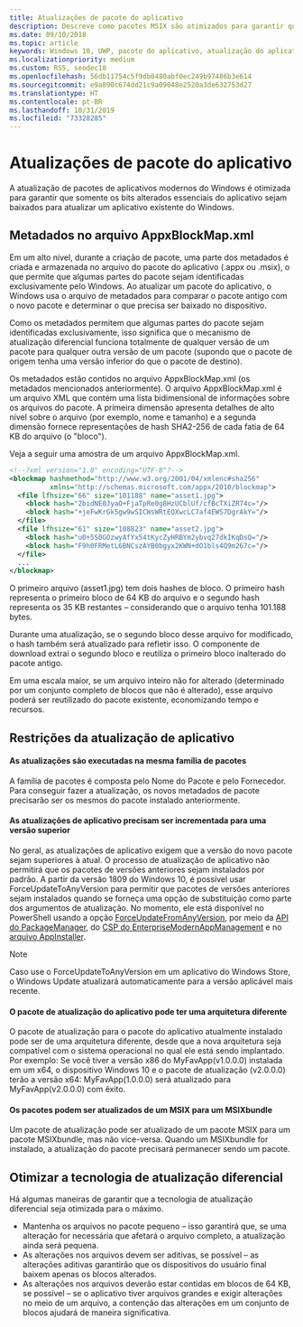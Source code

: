 ```yaml
---
title: Atualizações de pacote do aplicativo
description: Descreve como pacotes MSIX são otimizados para garantir que somente os bits alterados essenciais do aplicativo sejam baixados para atualizar um aplicativo do Windows já existente.
ms.date: 09/10/2018
ms.topic: article
keywords: Windows 10, UWP, pacote do aplicativo, atualização do aplicativo, MSIX, appx
ms.localizationpriority: medium
ms.custom: RS5, seodec18
ms.openlocfilehash: 56db11754c5f9db0480abf0ec249b97486b3e614
ms.sourcegitcommit: e9a890c674dd21c9a09048e2520a3de632753d27
ms.translationtype: HT
ms.contentlocale: pt-BR
ms.lasthandoff: 10/31/2019
ms.locfileid: "73328285"
---
```

# <a name="app-package-updates"></a>Atualizações de pacote do aplicativo

A atualização de pacotes de aplicativos modernos do Windows é otimizada para garantir que somente os bits alterados essenciais do aplicativo sejam baixados para atualizar um aplicativo existente do Windows.

## <a name="metadata-in-the-appxblockmapxml-file"></a>Metadados no arquivo AppxBlockMap.xml

Em um alto nível, durante a criação de pacote, uma parte dos metadados é criada e armazenada no arquivo do pacote do aplicativo (.appx ou .msix), o que permite que algumas partes do pacote sejam identificadas exclusivamente pelo Windows. Ao atualizar um pacote do aplicativo, o Windows usa o arquivo de metadados para comparar o pacote antigo com o novo pacote e determinar o que precisa ser baixado no dispositivo.

Como os metadados permitem que algumas partes do pacote sejam identificadas exclusivamente, isso significa que o mecanismo de atualização diferencial funciona totalmente de qualquer versão de um pacote para qualquer outra versão de um pacote (supondo que o pacote de origem tenha uma versão inferior do que o pacote de destino). 

Os metadados estão contidos no arquivo AppxBlockMap.xml (os metadados mencionados anteriormente). O arquivo AppxBlockMap.xml é um arquivo XML que contém uma lista bidimensional de informações sobre os arquivos do pacote. A primeira dimensão apresenta detalhes de alto nível sobre o arquivo (por exemplo, nome e tamanho) e a segunda dimensão fornece representações de hash SHA2-256 de cada fatia de 64 KB do arquivo (o "bloco").

Veja a seguir uma amostra de um arquivo AppxBlockMap.xml.

```xml
<!--?xml version="1.0" encoding="UTF-8"?-->
<blockmap hashmethod="http://www.w3.org/2001/04/xmlenc#sha256" 
          xmlns="http://schemas.microsoft.com/appx/2010/blockmap">
  <file lfhsize="66" size="101188" name="asset1.jpg">
    <block hash="2bidNE0JyaO+FjaTpRe0g8HzUCblUf/cfBcTXiZR74c="/>
    <block hash="+jeFwKrGk5gw9wSICWsWRtEQXwcLC7af4EWS7DgrAkY="/>
  </file>
  <file lfhsize="61" size="108823" name="asset2.jpg">
    <block hash="u0+5S0GOzwyAfYx54tKycZyHRBYm2ybvq27dkIKqDsQ="/>
    <block hash="F9h0FRMetL6BNCszAYB0bgyx2KWN+dO1bls4Q9m267c="/>
  </file>
  ...
</blockmap>
```

O primeiro arquivo (asset1.jpg) tem dois hashes de bloco. O primeiro hash representa o primeiro bloco de 64 KB do arquivo e o segundo hash representa os 35 KB restantes – considerando que o arquivo tenha 101.188 bytes.

Durante uma atualização, se o segundo bloco desse arquivo for modificado, o hash também será atualizado para refletir isso. O componente de download extrai o segundo bloco e reutiliza o primeiro bloco inalterado do pacote antigo.

Em uma escala maior, se um arquivo inteiro não for alterado (determinado por um conjunto completo de blocos que não é alterado), esse arquivo poderá ser reutilizado do pacote existente, economizando tempo e recursos.

## <a name="app-update-constraints"></a>Restrições da atualização de aplicativo

#### <a name="updates-are-performed-within-the-same-package-family"></a>As atualizações são executadas na mesma família de pacotes
A família de pacotes é composta pelo Nome do Pacote e pelo Fornecedor. Para conseguir fazer a atualização, os novos metadados de pacote precisarão ser os mesmos do pacote instalado anteriormente. 

#### <a name="app-updates-must-increment-to-a-higher-version"></a>As atualizações de aplicativo precisam ser incrementada para uma versão superior
No geral, as atualizações de aplicativo exigem que a versão do novo pacote sejam superiores à atual. O processo de atualização de aplicativo não permitirá que os pacotes de versões anteriores sejam instalados por padrão. A partir da versão 1809 do Windows 10, é possível usar ForceUpdateToAnyVersion para permitir que pacotes de versões anteriores sejam instalados quando se forneça uma opção de substituição como parte dos argumentos de atualização. No momento, ele está disponível no PowerShell usando a opção [ForceUpdateFromAnyVersion](https://docs.microsoft.com/powershell/module/appx/add-appxpackage?view=win10-ps), por meio da [API do PackageManager](https://docs.microsoft.com/uwp/api/windows.management.deployment.deploymentoptions), do [CSP do EnterpriseModernAppManagement](https://docs.microsoft.com/windows/client-management/mdm/enterprisemodernappmanagement-csp) e no [arquivo AppInstaller](https://docs.microsoft.com/windows/msix/app-installer/update-settings).  

> [!NOTE]
> Caso use o ForceUpdateToAnyVersion em um aplicativo do Windows Store, o Windows Update atualizará automaticamente para a versão aplicável mais recente.

#### <a name="app-update-package-can-have-a-different-architecture"></a>O pacote de atualização do aplicativo pode ter uma arquitetura diferente
O pacote de atualização para o pacote do aplicativo atualmente instalado pode ser de uma arquitetura diferente, desde que a nova arquitetura seja compatível com o sistema operacional no qual ele está sendo implantado. Por exemplo: Se você tiver a versão x86 do MyFavApp(v1.0.0.0) instalada em um x64, o dispositivo Windows 10 e o pacote de atualização (v2.0.0.0) terão a versão x64: MyFavApp(1.0.0.0) será atualizado para MyFavApp(v2.0.0.0) com êxito. 

#### <a name="packages-can-update-from-an-msix-to-an-msixbundle"></a>Os pacotes podem ser atualizados de um MSIX para um MSIXbundle
Um pacote de atualização pode ser atualizado de um pacote MSIX para um pacote MSIXbundle, mas não vice-versa. Quando um MSIXbundle for instalado, a atualização do pacote precisará permanecer sendo um pacote. 

## <a name="optimize-differential-update-technology"></a>Otimizar a tecnologia de atualização diferencial
    
Há algumas maneiras de garantir que a tecnologia de atualização diferencial seja otimizada para o máximo.

- Mantenha os arquivos no pacote pequeno – isso garantirá que, se uma alteração for necessária que afetará o arquivo completo, a atualização ainda será pequena.
- As alterações nos arquivos devem ser aditivas, se possível – as alterações aditivas garantirão que os dispositivos do usuário final baixem apenas os blocos alterados.
- As alterações nos arquivos deverão estar contidas em blocos de 64 KB, se possível – se o aplicativo tiver arquivos grandes e exigir alterações no meio de um arquivo, a contenção das alterações em um conjunto de blocos ajudará de maneira significativa.
 

